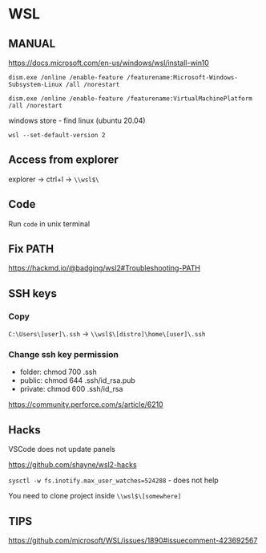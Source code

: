 # WSL

## MANUAL

https://docs.microsoft.com/en-us/windows/wsl/install-win10

`dism.exe /online /enable-feature /featurename:Microsoft-Windows-Subsystem-Linux /all /norestart`

`dism.exe /online /enable-feature /featurename:VirtualMachinePlatform /all /norestart`

windows store - find linux (ubuntu 20.04)

`wsl --set-default-version 2`

## Access from explorer

explorer -> ctrl+l -> `\\wsl$\`

## Code

Run `code` in unix terminal

## Fix PATH

https://hackmd.io/@badging/wsl2#Troubleshooting-PATH

## SSH keys

### Copy

`C:\Users\[user]\.ssh` -> `\\wsl$\[distro]\home\[user]\.ssh`

### Change ssh key permission

- folder: chmod 700 .ssh
- public: chmod 644 .ssh/id_rsa.pub
- private: chmod 600 .ssh/id_rsa

https://community.perforce.com/s/article/6210

## Hacks

VSCode does not update panels

https://github.com/shayne/wsl2-hacks

`sysctl -w fs.inotify.max_user_watches=524288` - does not help

You need to clone project inside `\\wsl$\[somewhere]`

## TIPS

https://github.com/microsoft/WSL/issues/1890#issuecomment-423692567
